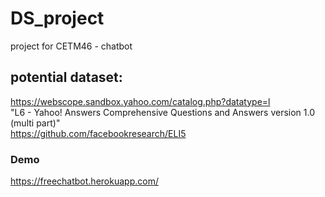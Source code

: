 # DS_project

project for CETM46 - chatbot


## potential dataset:
https://webscope.sandbox.yahoo.com/catalog.php?datatype=l <br/>"L6 - Yahoo! Answers Comprehensive Questions and Answers version 1.0 (multi part)"<br  />
https://github.com/facebookresearch/ELI5<br  />


### Demo
https://freechatbot.herokuapp.com/